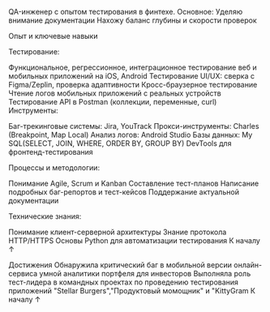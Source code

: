 QA-инженер с опытом тестирования в финтехе.
Основное:
Уделяю внимание документации
Нахожу баланс глубины и скорости проверок


Опыт и ключевые навыки

Тестирование:

Функциональное, регрессионное, интеграционное тестирование веб и мобильных приложений на iOS, Android
Тестирование UI/UX: сверка с Figma/Zeplin, проверка адаптивности
Кросс-браузерное тестирование
Чтение логов мобильных приложений с реальных устройств
Тестирование API в Postman (коллекции, переменные, curl)
Инструменты:

Баг-трекинговые системы: Jira, YouTrack
Прокси-инструменты: Charles (Breakpoint, Map Local)
Анализ логов:  Android Studio
Базы данных:  My SQL(SELECT, JOIN, WHERE, ORDER BY, GROUP BY)
DevTools для фронтенд-тестирования

Процессы и методологии:

Понимание Agile, Scrum и Kanban
Составление тест-планов
Написание подробных баг-репортов и тест-кейсов
Поддержание актуальной документации

Технические знания:

Понимание клиент-серверной архитектуры
Знание протокола HTTP/HTTPS
Основы Python для автоматизации тестирования
К началу ↑


Достижения
Обнаружила критический баг в мобильной версии онлайн-сервиса умной аналитики портфеля для инвесторов 
Выполняла роль тест-лидера в командных проектах по проведению тестирования приложений "Stellar Burgers","Продуктовый момощник" и "KittyGram
К началу ↑
